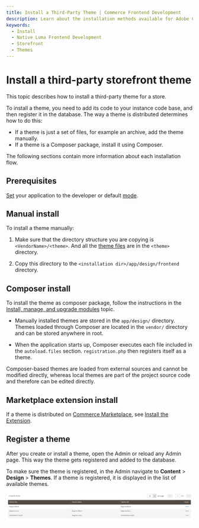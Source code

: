 ```yaml
---
title: Install a Third-Party Theme | Commerce Frontend Development
description: Learn about the installation methods available for Adobe Commerce and Magento Open Source themes.
keywords:
  - Install
  - Native Luma Frontend Development
  - Storefront
  - Themes
---
```


# Install a third-party storefront theme

This topic describes how to install a third-party theme for a store.

To install a theme, you need to add its code to your instance code base, and then register it in the database. The way a theme is distributed determines how to do this:

-  If a theme is just a set of files, for example an archive, add the theme manually.
-  If a theme is a Composer package, install it using Composer.

The following sections contain more information about each installation flow.

## Prerequisites

[Set](https://experienceleague.adobe.com/docs/commerce-operations/configuration-guide/cli/set-mode.html) your application to the developer or default [mode](https://experienceleague.adobe.com/docs/commerce-operations/configuration-guide/setup/application-modes.html).

## Manual install

To install a theme manually:

1. Make sure that the directory structure you are copying is `<VendorName>/<theme>`. And all the [theme files](structure.md) are in the `<theme>` directory.

1. Copy this directory to the `<installation dir>/app/design/frontend` directory.

## Composer install

To install the theme as composer package, follow the instructions in the [Install, manage, and upgrade modules](https://experienceleague.adobe.com/en/docs/commerce-cloud-service/user-guide/configure-store/extensions) topic.

-  Manually installed themes are stored in the `app/design/` directory. Themes loaded through Composer are located in the `vendor/` directory and can be stored anywhere in root.

-  When the application starts up, Composer executes each file included in the `autoload.files` section. `registration.php` then registers itself as a theme.

<InlineAlert variant="info" slots="text"/>

Composer-based themes are loaded from external sources and cannot be modified directly, whereas local themes are part of the project source code and therefore can be edited directly.

## Marketplace extension install

If a theme is distributed on [Commerce Marketplace](https://marketplace.magento.com/), see [Install the Extension](https://experienceleague.adobe.com/en/docs/commerce-operations/installation-guide/tutorials/extensions).

## Register a theme

After you create or install a theme, open the Admin or reload any Admin page. This way the theme gets registered and added to the database.

To make sure the theme is registered, in the Admin navigate to **Content** > **Design** > **Themes**. If a theme is registered, it is displayed in the list of available themes.

![The registered theme in Admin](../../_images/frontend/theme.png)
